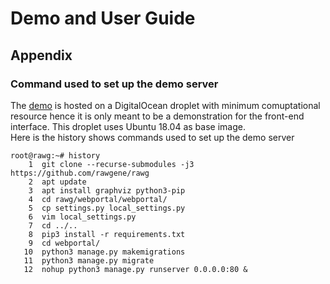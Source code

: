 # Demo and User Guide

## Appendix
### Command used to set up the demo server

The [demo](http://rawg.tony.tc) is hosted on a DigitalOcean droplet with minimum comuptational resource hence it is only meant to be a demonstration for the front-end interface. This droplet uses Ubuntu 18.04 as base image.  
Here is the history shows commands used to set up the demo server
```
root@rawg:~# history
    1  git clone --recurse-submodules -j3 https://github.com/rawgene/rawg
    2  apt update
    3  apt install graphviz python3-pip
    4  cd rawg/webportal/webportal/
    5  cp settings.py local_settings.py
    6  vim local_settings.py 
    7  cd ../..
    8  pip3 install -r requirements.txt 
    9  cd webportal/
   10  python3 manage.py makemigrations
   11  python3 manage.py migrate
   12  nohup python3 manage.py runserver 0.0.0.0:80 &
```

